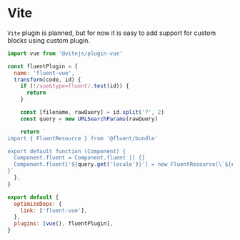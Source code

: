 # Vite

`Vite` plugin is planned, but for now it is easy to add support for custom blocks using custom plugin.

```js
import vue from '@vitejs/plugin-vue'

const fluentPlugin = {
  name: 'fluent-vue',
  transform(code, id) {
    if (!/vue&type=fluent/.test(id)) {
      return
    }

    const [filename, rawQuery] = id.split('?', 2)
    const query = new URLSearchParams(rawQuery)

    return `
import { FluentResource } from '@fluent/bundle'

export default function (Component) {
  Component.fluent = Component.fluent || {}
  Component.fluent['${query.get('locale')}'] = new FluentResource(\`${code}\`)
}`
  },
}

export default {
  optimizeDeps: {
    link: ['fluent-vue'],
  },
  plugins: [vue(), fluentPlugin],
}
```
